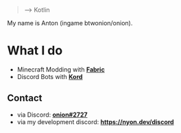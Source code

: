 > --> Kotlin

My name is Anton (ingame btwonion/onion). 

# What I do
- Minecraft Modding with [**Fabric**](https://fabricmc.net)
- Discord Bots with [**Kord**](https://github.com/kordlib/kord)

## Contact
- via Discord: [**onion#2727**](https://discord.com/users/645263163411005440)
- via my development discord: **https://nyon.dev/discord**